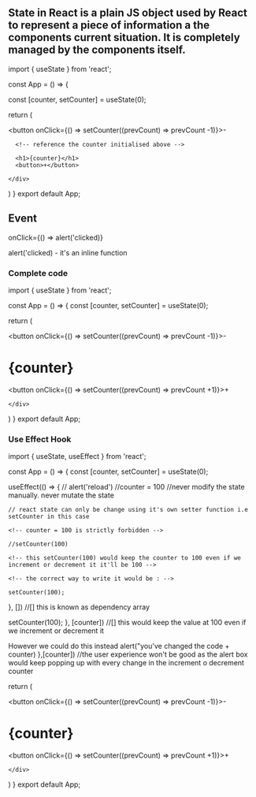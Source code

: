 ## State in React is a plain JS object used by React to represent a piece of information a the components current situation. It is completely managed by the components itself.

import { useState } from 'react';

const App = () => {
  

  <!-- array destructuring .. this is how state works -->

  <!-- useState() is a function -->
  <!-- Whenever a function starts with use at the beginning it's known as HOOK -->

  <!-- Name of the state counter -->
  <!-- Setter function setCounter -->

  const [counter, setCounter] = useState(0);

  return (
    <div className='App'>
      <button onClick={() => setCounter((prevCount) => prevCount -1)}>-</button>

      <!-- reference the counter initialised above -->

      <h1>{counter}</h1>
      <button>+</button>

    </div>
  )
}
export default App;

## Event

<!-- An event is an action can be triggered as a result of user action or some kind of system generated events -->

<!-- Button press is an event in react -->
<!-- a Callback function doesn't have a name but it's simply present and waiting for some kind of command -->

onClick={() => alert('clicked)}

alert('clicked)  -  it's an inline function

### Complete code

import { useState } from 'react';

const App = () => {
  const [counter, setCounter] = useState(0);

  return (
    <div className='App'>
      <button onClick={() => setCounter((prevCount) => prevCount -1)}>-</button>
      <h1>{counter}</h1>
      <button onClick={() => setCounter((prevCount) => prevCount +1)}>+</button>

    </div>
  )
}
export default App;


### Use Effect Hook

import { useState, useEffect } from 'react';

const App = () => {
  const [counter, setCounter] = useState(0);

  useEffect(() => {
    // alert('reload')
    //counter = 100 //never modify the state manually. never mutate the state

    // react state can only be change using it's own setter function i.e setCounter in this case

    <!-- counter = 100 is strictly forbidden -->

    //setCounter(100) 

    <!-- this setCounter(100) would keep the counter to 100 even if we increment or decrement it it'll be 100 -->

    <!-- the correct way to write it would be : -->

    setCounter(100);
  }, []) //[] this is known as dependency array

  setCounter(100);
  }, [counter]) //[] this would keep the value at 100 even if we increment or decrement it

  However we could do this instead
  alert("you've changed the code + counter)
  },[counter]) //the user experience won't be good as the alert box would keep popping up with every change in the increment o decrement counter

  return (
    <div className='App'>
      <button onClick={() => setCounter((prevCount) => prevCount -1)}>-</button>
      <h1>{counter}</h1>
      <button onClick={() => setCounter((prevCount) => prevCount +1)}>+</button>

    </div>
  )
}
export default App;